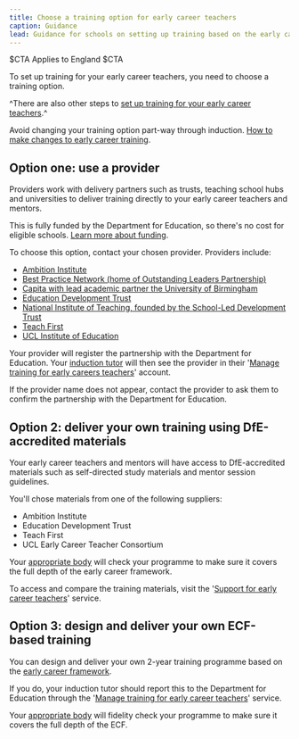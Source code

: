 ```yaml
---
title: Choose a training option for early career teachers
caption: Guidance
lead: Guidance for schools on setting up training based on the early career framework, part of induction for early career teachers.
---
```


$CTA
Applies to England
$CTA


To set up training for your early career teachers, you need to choose a training option. 

^There are also other steps to [set up training for your early career teachers](/set-up-training-for-your-early-career-teachers).^

Avoid changing your training option part-way through induction. [How to make changes to early career training](/make-changes-to-early-career-training-programme).


## Option one: use a provider 

Providers work with delivery partners such as trusts, teaching school hubs and universities to deliver training directly to your early career teachers and mentors. 

This is fully funded by the Department for Education, so there's no cost for eligible schools. [Learn more about funding](https://www.gov.uk/guidance/funding-and-eligibility-for-ecf-based-training).

To choose this option, contact your chosen provider. Providers include:

* [Ambition Institute](https://www.ambition.org.uk/programmes/early-career-teachers/?utm_source=dfe&utm_medium=pr%2Fwebsite&utm_content=NRO+announcement&utm_campaign=ECT-Marketing-2021)
* [Best Practice Network (home of Outstanding Leaders Partnership)](https://www.bestpracticenet.co.uk/early-career-framework)
* [Capita with lead academic partner the University of Birmingham](https://www.capita.com/expertise/give-teachers-best-start-our-early-career-framework-programme)
* [Education Development Trust](https://www.educationdevelopmenttrust.com/ecf)
* [National Institute of Teaching, founded by the School-Led Development Trust](https://niot.org.uk/programmes/early-career-teachers)
* [Teach First](https://www.teachfirst.org.uk/early-career-framework)
* [UCL Institute of Education](https://www.ucl.ac.uk/ioe-early-career-framework)

Your provider will register the partnership with the Department for Education. Your [induction tutor](/nominate-induction-tutor) will then see the provider in their '[Manage training for early careers teachers](https://manage-training-for-early-career-teachers.education.gov.uk/)' account. 

If the provider name does not appear, contact the provider to ask them to confirm the partnership with the Department for Education.

## Option 2: deliver your own training using DfE-accredited materials

Your early career teachers and mentors will have access to DfE-accredited materials such as self-directed study materials and mentor session guidelines. 

You'll chose materials from one of the following suppliers:

* Ambition Institute
* Education Development Trust
* Teach First
* UCL Early Career Teacher Consortium

Your [appropriate body](/appoint-an-appropriate-body-early-career-teachers) will check your programme to make sure it covers the full depth of the early career framework.

To access and compare the training materials, visit the '[Support for early career teachers](https://support-for-early-career-teachers.education.gov.uk/)' service.

## Option 3: design and deliver your own ECF-based training

You can design and deliver your own 2-year training programme based on the [early career framework](https://www.gov.uk/government/publications/early-career-framework).

If you do, your induction tutor should report this to the Department for Education through the '[Manage training for early career teachers](https://manage-training-for-early-career-teachers.education.gov.uk/)' service.

Your [appropriate body](/appoint-an-appropriate-body-early-career-teachers) will fidelity check your programme to make sure it covers the full depth of the ECF.
